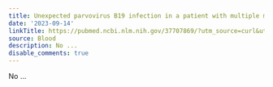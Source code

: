 ```yaml
---
title: Unexpected parvovirus B19 infection in a patient with multiple myeloma
date: '2023-09-14'
linkTitle: https://pubmed.ncbi.nlm.nih.gov/37707869/?utm_source=curl&utm_medium=rss&utm_campaign=journals&utm_content=7603509&fc=None&ff=20230914180826&v=2.17.9.post6+86293ac
source: Blood
description: No ...
disable_comments: true
---
```

No ...